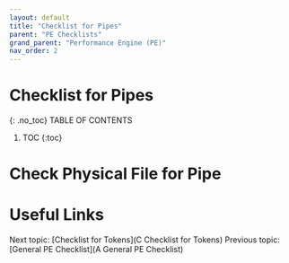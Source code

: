 ```yaml
---
layout: default
title: "Checklist for Pipes"
parent: "PE Checklists"
grand_parent: "Performance Engine (PE)"
nav_order: 2
---
```


# Checklist for Pipes
{: .no_toc}
TABLE OF CONTENTS
1. TOC
{:toc}


# Check Physical File for Pipe



# Useful Links
Next topic: [Checklist for Tokens](C Checklist for Tokens)
Previous topic: [General PE Checklist](A General PE Checklist)

